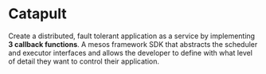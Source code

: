 # Catapult
Create a distributed, fault tolerant application as a service by implementing **3 callback functions**. A mesos framework SDK that abstracts the scheduler and executor interfaces and allows the developer to define with what level of detail they want to control their application.


